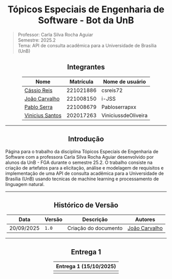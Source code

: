 <center>

# Tópicos Especiais de Engenharia de Software - Bot da UnB

</center>

> Professor: Carla Silva Rocha Aguiar    
> Semestre: 2025.2    
> Tema: API de consulta acadêmica para a Universidade de Brasília (UnB)

<center>

## Integrantes

</center>

<div style="margin: 0 auto; width: fit-content;">

| Nome                                            | Matrícula | Nome de usuário     |
|-------------------------------------------------|-----------|---------------------|
| [Cássio Reis](https://github.com/csreis72)      | 221021886 | csreis72            |
| [João Carvalho](https://github.com/i-JSS)       | 221008150 | i-JSS               |
| [Pablo Serra](https://github.com/Pabloserrapxx) | 221008679 | Pabloserrapxx       |
| [Vinicius Santos](ViniciussdeOliveira)          | 202017263 | ViniciussdeOliveira |

</div>

---

<center>

## Introdução

</center>


Página para o trabalho da disciplina Tópicos Especiais de Engenharia de Software com a professora Carla Silva Rocha Aguiar desenvolvido por alunos da UnB - FGA durante o semestre 25.2. O trabalho consiste na criação de artefatos para a elicitação, análise e modelagem de requisitos e implementação de uma API de consulta acadêmica para a Universidade de Brasília (UnB) usando tecnicas de machine learning e processamento de linguagem natural.

---

<center>

## Histórico de Versão

</center>

<div style="margin: 0 auto; width: fit-content;">

| Data       | Versão | Descrição            | Autores                                   |
|------------|--------|----------------------|-------------------------------------------|
| 20/09/2025 | `1.0`  | Criação do documento | [João Carvalho](https://github.com/i-JSS) |

</div>

---

<center>

## Entrega 1

</center>


<div style="margin: 0 auto; width: fit-content;">

| Entrega 1 (15/10/2025) |
|------------------------|
|                        |

</div>
